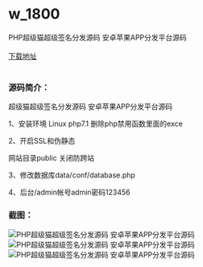# w_1800
PHP超级猫超级签名分发源码 安卓苹果APP分发平台源码
<br/></br>
[下载地址](https://www.uuid2.com/1800.html "下载地址")
<br/></br>
<h3>源码简介：</h3>
<p>超级猫超级签名分发源码 安卓苹果APP分发平台源码<p>
<p>1、安装环境 Linux php7.1 删除php禁用函数里面的exce<p>
<p>2、开启SSL和伪静态<p>
<p>网站目录public 关闭防跨站<p>
<p>3、修改数据库data/conf/database.php<p>
<p>4、后台/admin帐号admin密码123456<p>
<h3>截图：</h3>
<img src="https://www.uuid2.com/wp-content/uploads/img/202111/6cb919e613.png" alt="PHP超级猫超级签名分发源码 安卓苹果APP分发平台源码"><img src="https://www.uuid2.com/wp-content/uploads/img/202111/60688a8240.png" alt="PHP超级猫超级签名分发源码 安卓苹果APP分发平台源码"><img src="https://www.uuid2.com/wp-content/uploads/img/202111/acee9d8175.png" alt="PHP超级猫超级签名分发源码 安卓苹果APP分发平台源码">
